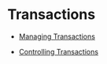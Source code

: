 # Transactions

- [Managing Transactions](managing-transactions.md)

- [Controlling Transactions](controlling-transactions.md)